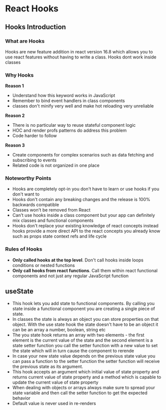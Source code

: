 # React Hooks
## Hooks Introduction

### What are Hooks

Hooks are new feature addition in react version 16.8 which allows you to use react features without having to write a class.
Hooks dont work inside classes

### Why Hooks

**Reason 1**

- Understand how this keyword works in JavaScript
- Remember to bind event handlers in class components
- classes don't minify very well and make hot reloading very unreliable

**Reason 2**

- There is no particular way to reuse stateful component logic
- HOC and render profs patterns do address this problem
- Code harder to follow

**Reason 3**

- Create components for complex scenarios such as data fetching and subscribing to events
- Related code is not organized in one place

### Noteworthy Points

- Hooks are completely opt-in you don't have to learn or use hooks if you don't want to
- Hooks don't contain any breaking changes and the release is 100% backwards compatible
- Classes won't be removed from React
- Can't use hooks inside a class component but your app can definitely mix classes and functional components
- Hooks don't replace your existing knowledge of react concepts instead hooks provide a more direct API to the react concepts you already know such as props state context refs and life cycle

### Rules of Hooks

- **Only called hooks at the top level**. Don't call hooks inside loops conditions or nested functions
- **Only call hooks from react functions**. Call them within react functional components and not just any regular JavaScript function
  

## useState
- This hook lets you add state to functional components. By calling you state inside a functional component you are creating a single
piece of state.
- In classes the state is always an object you can store properties on that object. With the use state hook the state doesn't have to be an object it can be an array a number, boolean, string etc
- The you state hook returns an array with two elements  - the first element is the current value of the state and the second element is a state setter function you call the setter function with a new value to set the state which will in turn cause the component to rerende
- In case your new state value depends on the previous state value you can pass a function to the setter function the setter function will receive the previous state as its argument.
- This hook accepts an argument which initial value of state property and returns current value of state property and a method which is capable to update the current value of state property
- When dealing with objects or arrays always make sure to spread your state variable and then call the setter function to get the expected behavior
- Default value is never used in re-renders
